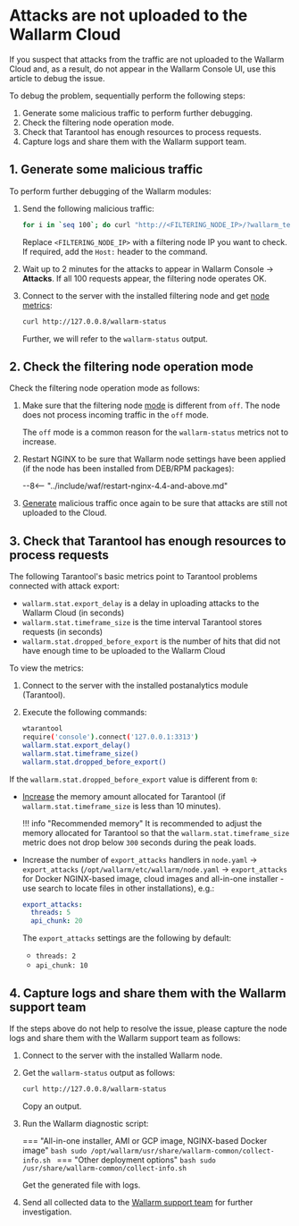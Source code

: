 # Attacks are not uploaded to the Wallarm Cloud

If you suspect that attacks from the traffic are not uploaded to the Wallarm Cloud and, as a result, do not appear in the Wallarm Console UI, use this article to debug the issue.

To debug the problem, sequentially perform the following steps:

1. Generate some malicious traffic to perform further debugging.
1. Check the filtering node operation mode.
1. Check that Tarantool has enough resources to process requests.
1. Capture logs and share them with the Wallarm support team.

## 1. Generate some malicious traffic

To perform further debugging of the Wallarm modules:

1. Send the following malicious traffic:

    ```bash
    for i in `seq 100`; do curl "http://<FILTERING_NODE_IP>/?wallarm_test_xxxx=union+select+$i"; sleep 1; done
    ```

    Replace `<FILTERING_NODE_IP>` with a filtering node IP you want to check. If required, add the `Host:` header to the command.
1. Wait up to 2 minutes for the attacks to appear in Wallarm Console → **Attacks**. If all 100 requests appear, the filtering node operates OK.
1. Connect to the server with the installed filtering node and get [node metrics](../admin-en/monitoring/intro.md):

    ```bash
    curl http://127.0.0.8/wallarm-status
    ```

    Further, we will refer to the `wallarm-status` output.

## 2. Check the filtering node operation mode

Check the filtering node operation mode as follows:

1. Make sure that the filtering node [mode](../admin-en/configure-wallarm-mode.md) is different from `off`. The node does not process incoming traffic in the `off` mode.

    The `off` mode is a common reason for the `wallarm-status` metrics not to increase.
1. Restart NGINX to be sure that Wallarm node settings have been applied (if the node has been installed from DEB/RPM packages):

    --8<-- "../include/waf/restart-nginx-4.4-and-above.md"
1. [Generate](#1-generate-some-malicious-traffic) malicious traffic once again to be sure that attacks are still not uploaded to the Cloud.

## 3. Check that Tarantool has enough resources to process requests

The following Tarantool's basic metrics point to Tarantool problems connected with attack export:

* `wallarm.stat.export_delay` is a delay in uploading attacks to the Wallarm Cloud (in seconds)
* `wallarm.stat.timeframe_size` is the time interval Tarantool stores requests (in seconds)
* `wallarm.stat.dropped_before_export` is the number of hits that did not have enough time to be uploaded to the Wallarm Cloud

To view the metrics:

1. Connect to the server with the installed postanalytics module (Tarantool).
1. Execute the following commands:

    ```bash
    wtarantool
    require('console').connect('127.0.0.1:3313')
    wallarm.stat.export_delay()
    wallarm.stat.timeframe_size()
    wallarm.stat.dropped_before_export()
    ```

If the `wallarm.stat.dropped_before_export` value is different from `0`:

* [Increase](../admin-en/configuration-guides/allocate-resources-for-node.md#tarantool) the memory amount allocated for Tarantool (if `wallarm.stat.timeframe_size` is less than 10 minutes).

    !!! info "Recommended memory"
        It is recommended to adjust the memory allocated for Tarantool so that the `wallarm.stat.timeframe_size` metric does not drop below `300` seconds during the peak loads.

* Increase the number of `export_attacks` handlers in `node.yaml` → `export_attacks` (`/opt/wallarm/etc/wallarm/node.yaml` → `export_attacks` for Docker NGINX-based image, cloud images and all-in-one installer - use search to locate files in other installations), e.g.:

    ```yaml
    export_attacks:
      threads: 5
      api_chunk: 20
    ```

    The `export_attacks` settings are the following by default:

    * `threads: 2`
    * `api_chunk: 10`

## 4. Capture logs and share them with the Wallarm support team

If the steps above do not help to resolve the issue, please capture the node logs and share them with the Wallarm support team as follows:

1. Connect to the server with the installed Wallarm node.
1. Get the `wallarm-status` output as follows:

    ```bash
    curl http://127.0.0.8/wallarm-status
    ```

    Copy an output.
1. Run the Wallarm diagnostic script:

    === "All-in-one installer, AMI or GCP image, NGINX-based Docker image"
        ```bash
        sudo /opt/wallarm/usr/share/wallarm-common/collect-info.sh
        ```
    === "Other deployment options"
        ```bash
        sudo /usr/share/wallarm-common/collect-info.sh
        ```

    Get the generated file with logs.
1. Send all collected data to the [Wallarm support team](mailto:support@wallarm.com) for further investigation.
